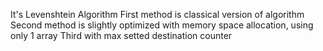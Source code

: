 It's Levenshtein Algorithm
First method is classical version of algorithm
Second method is slightly optimized with memory space allocation, using only 1 array
Third with max setted destination counter